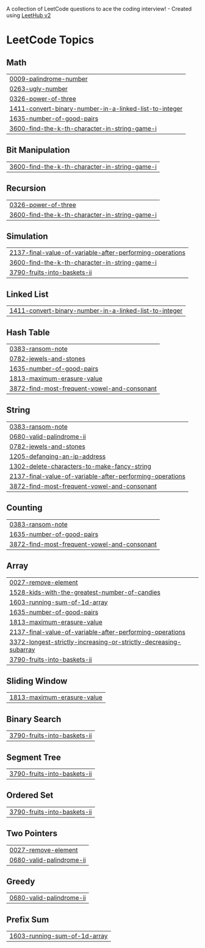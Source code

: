 A collection of LeetCode questions to ace the coding interview! - Created using [LeetHub v2](https://github.com/arunbhardwaj/LeetHub-2.0)
<!---LeetCode Topics Start-->
# LeetCode Topics
## Math
|  |
| ------- |
| [0009-palindrome-number](https://github.com/yazhiniii20/Leetcode-Daily-Problems/tree/master/0009-palindrome-number) |
| [0263-ugly-number](https://github.com/yazhiniii20/Leetcode-Daily-Problems/tree/master/0263-ugly-number) |
| [0326-power-of-three](https://github.com/yazhiniii20/Leetcode-Daily-Problems/tree/master/0326-power-of-three) |
| [1411-convert-binary-number-in-a-linked-list-to-integer](https://github.com/yazhiniii20/Leetcode-Daily-Problems/tree/master/1411-convert-binary-number-in-a-linked-list-to-integer) |
| [1635-number-of-good-pairs](https://github.com/yazhiniii20/Leetcode-Daily-Problems/tree/master/1635-number-of-good-pairs) |
| [3600-find-the-k-th-character-in-string-game-i](https://github.com/yazhiniii20/Leetcode-Daily-Problems/tree/master/3600-find-the-k-th-character-in-string-game-i) |
## Bit Manipulation
|  |
| ------- |
| [3600-find-the-k-th-character-in-string-game-i](https://github.com/yazhiniii20/Leetcode-Daily-Problems/tree/master/3600-find-the-k-th-character-in-string-game-i) |
## Recursion
|  |
| ------- |
| [0326-power-of-three](https://github.com/yazhiniii20/Leetcode-Daily-Problems/tree/master/0326-power-of-three) |
| [3600-find-the-k-th-character-in-string-game-i](https://github.com/yazhiniii20/Leetcode-Daily-Problems/tree/master/3600-find-the-k-th-character-in-string-game-i) |
## Simulation
|  |
| ------- |
| [2137-final-value-of-variable-after-performing-operations](https://github.com/yazhiniii20/Leetcode-Daily-Problems/tree/master/2137-final-value-of-variable-after-performing-operations) |
| [3600-find-the-k-th-character-in-string-game-i](https://github.com/yazhiniii20/Leetcode-Daily-Problems/tree/master/3600-find-the-k-th-character-in-string-game-i) |
| [3790-fruits-into-baskets-ii](https://github.com/yazhiniii20/Leetcode-Daily-Problems/tree/master/3790-fruits-into-baskets-ii) |
## Linked List
|  |
| ------- |
| [1411-convert-binary-number-in-a-linked-list-to-integer](https://github.com/yazhiniii20/Leetcode-Daily-Problems/tree/master/1411-convert-binary-number-in-a-linked-list-to-integer) |
## Hash Table
|  |
| ------- |
| [0383-ransom-note](https://github.com/yazhiniii20/Leetcode-Daily-Problems/tree/master/0383-ransom-note) |
| [0782-jewels-and-stones](https://github.com/yazhiniii20/Leetcode-Daily-Problems/tree/master/0782-jewels-and-stones) |
| [1635-number-of-good-pairs](https://github.com/yazhiniii20/Leetcode-Daily-Problems/tree/master/1635-number-of-good-pairs) |
| [1813-maximum-erasure-value](https://github.com/yazhiniii20/Leetcode-Daily-Problems/tree/master/1813-maximum-erasure-value) |
| [3872-find-most-frequent-vowel-and-consonant](https://github.com/yazhiniii20/Leetcode-Daily-Problems/tree/master/3872-find-most-frequent-vowel-and-consonant) |
## String
|  |
| ------- |
| [0383-ransom-note](https://github.com/yazhiniii20/Leetcode-Daily-Problems/tree/master/0383-ransom-note) |
| [0680-valid-palindrome-ii](https://github.com/yazhiniii20/Leetcode-Daily-Problems/tree/master/0680-valid-palindrome-ii) |
| [0782-jewels-and-stones](https://github.com/yazhiniii20/Leetcode-Daily-Problems/tree/master/0782-jewels-and-stones) |
| [1205-defanging-an-ip-address](https://github.com/yazhiniii20/Leetcode-Daily-Problems/tree/master/1205-defanging-an-ip-address) |
| [1302-delete-characters-to-make-fancy-string](https://github.com/yazhiniii20/Leetcode-Daily-Problems/tree/master/1302-delete-characters-to-make-fancy-string) |
| [2137-final-value-of-variable-after-performing-operations](https://github.com/yazhiniii20/Leetcode-Daily-Problems/tree/master/2137-final-value-of-variable-after-performing-operations) |
| [3872-find-most-frequent-vowel-and-consonant](https://github.com/yazhiniii20/Leetcode-Daily-Problems/tree/master/3872-find-most-frequent-vowel-and-consonant) |
## Counting
|  |
| ------- |
| [0383-ransom-note](https://github.com/yazhiniii20/Leetcode-Daily-Problems/tree/master/0383-ransom-note) |
| [1635-number-of-good-pairs](https://github.com/yazhiniii20/Leetcode-Daily-Problems/tree/master/1635-number-of-good-pairs) |
| [3872-find-most-frequent-vowel-and-consonant](https://github.com/yazhiniii20/Leetcode-Daily-Problems/tree/master/3872-find-most-frequent-vowel-and-consonant) |
## Array
|  |
| ------- |
| [0027-remove-element](https://github.com/yazhiniii20/Leetcode-Daily-Problems/tree/master/0027-remove-element) |
| [1528-kids-with-the-greatest-number-of-candies](https://github.com/yazhiniii20/Leetcode-Daily-Problems/tree/master/1528-kids-with-the-greatest-number-of-candies) |
| [1603-running-sum-of-1d-array](https://github.com/yazhiniii20/Leetcode-Daily-Problems/tree/master/1603-running-sum-of-1d-array) |
| [1635-number-of-good-pairs](https://github.com/yazhiniii20/Leetcode-Daily-Problems/tree/master/1635-number-of-good-pairs) |
| [1813-maximum-erasure-value](https://github.com/yazhiniii20/Leetcode-Daily-Problems/tree/master/1813-maximum-erasure-value) |
| [2137-final-value-of-variable-after-performing-operations](https://github.com/yazhiniii20/Leetcode-Daily-Problems/tree/master/2137-final-value-of-variable-after-performing-operations) |
| [3372-longest-strictly-increasing-or-strictly-decreasing-subarray](https://github.com/yazhiniii20/Leetcode-Daily-Problems/tree/master/3372-longest-strictly-increasing-or-strictly-decreasing-subarray) |
| [3790-fruits-into-baskets-ii](https://github.com/yazhiniii20/Leetcode-Daily-Problems/tree/master/3790-fruits-into-baskets-ii) |
## Sliding Window
|  |
| ------- |
| [1813-maximum-erasure-value](https://github.com/yazhiniii20/Leetcode-Daily-Problems/tree/master/1813-maximum-erasure-value) |
## Binary Search
|  |
| ------- |
| [3790-fruits-into-baskets-ii](https://github.com/yazhiniii20/Leetcode-Daily-Problems/tree/master/3790-fruits-into-baskets-ii) |
## Segment Tree
|  |
| ------- |
| [3790-fruits-into-baskets-ii](https://github.com/yazhiniii20/Leetcode-Daily-Problems/tree/master/3790-fruits-into-baskets-ii) |
## Ordered Set
|  |
| ------- |
| [3790-fruits-into-baskets-ii](https://github.com/yazhiniii20/Leetcode-Daily-Problems/tree/master/3790-fruits-into-baskets-ii) |
## Two Pointers
|  |
| ------- |
| [0027-remove-element](https://github.com/yazhiniii20/Leetcode-Daily-Problems/tree/master/0027-remove-element) |
| [0680-valid-palindrome-ii](https://github.com/yazhiniii20/Leetcode-Daily-Problems/tree/master/0680-valid-palindrome-ii) |
## Greedy
|  |
| ------- |
| [0680-valid-palindrome-ii](https://github.com/yazhiniii20/Leetcode-Daily-Problems/tree/master/0680-valid-palindrome-ii) |
## Prefix Sum
|  |
| ------- |
| [1603-running-sum-of-1d-array](https://github.com/yazhiniii20/Leetcode-Daily-Problems/tree/master/1603-running-sum-of-1d-array) |
<!---LeetCode Topics End-->